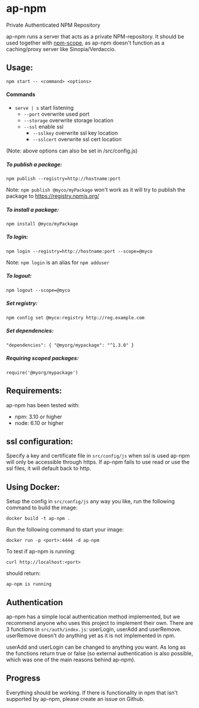 # ap-npm
Private Authenticated NPM Repository

ap-npm runs a server that acts as a private NPM-repository. 
It should be used together with [npm-scope](https://docs.npmjs.com/misc/scope), 
as ap-npm doesn't function as a caching/proxy server like Sinopia/Verdaccio. 

## Usage:
`npm start -- <command> <options>`

#### Commands
- `serve | s` start listening
     - `--port` overwrite used port
     - `--storage` overwrite storage location
     - `--ssl` enable ssl
        - `--sslkey` overwrite ssl key location
        - `--sslcert` overwrite ssl cert location

(Note: above options can also be set in /src/config.js)

##### To publish a package:
`npm publish --registry=http://hostname:port`

Note: `npm publish @myco/myPackage` won't work as 
it will try to publish the package to https://registry.npmjs.org/
##### To install a package:
`npm install @myco/myPackage`
##### To login:
`npm login --registry=http://hostname:port --scope=@myco`

Note: `npm login` is an alias for `npm adduser`
##### To logout:
`npm logout --scope=@myco`
##### Set registry:
`npm config set @myco:registry http://reg.example.com`
##### Set dependencies:
`"dependencies": {
   "@myorg/mypackage": "^1.3.0"
 }`
##### Requiring scoped packages:
`require('@myorg/mypackage')`

## Requirements:
ap-npm has been tested with:
- npm: 3.10 or higher
- node: 6.10 or higher

## ssl configuration:
Specify a key and certificate file in `src/config/js` when ssl 
is used ap-npm will only be accessible through https.
If ap-npm fails to use read or use the ssl files, it 
will default back to http.

## Using Docker:
Setup the config in `src/config/js` any way you like, run the following command to build the image:

`docker build -t ap-npm .`

Run the following command to start your image:

`docker run -p <port>:4444 -d ap-npm`

To test if ap-npm is running:

`curl http://localhost:<port>` 

should return: 

`ap-npm is running`

## Authentication
ap-npm has a simple local authentication method implemented, 
but we recommend anyone who uses this project to implement their own. 
There are 3 functions in `src/auth/index.js`: userLogin, userAdd and userRemove. 
userRemove doesn't do anything yet as it is not implemented in npm.

userAdd and userLogin can be changed to anything you want. 
As long as the functions return true or false (so external 
authentication is also possible, 
which was one of the main reasons behind ap-npm).

## Progress
Everything should be working. If there is functionality in npm that isn't 
supported by ap-npm, please create an issue on Github.
